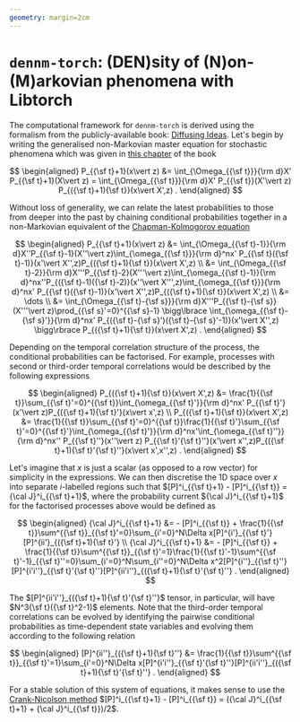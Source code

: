 ```yaml
---
geometry: margin=2cm
---
```


# `dennm-torch`: (DEN)sity of (N)on-(M)arkovian phenomena with Libtorch

The computational framework for `dennm-torch` is derived using the formalism from the publicly-available book: [Diffusing Ideas](https://umbralcalc.github.io/diffusing-ideas/). Let's begin by writing the generalised non-Markovian master equation for stochastic phenomena which was given in [this chapter](https://umbralcalc.github.io/diffusing-ideas/empirical_probabilistic_reweighting/chapter.pdf) of the book

$$
\begin{aligned}
P_{{\sf t}+1}(x\vert z) &= \int_{\Omega_{{\sf t}}}{\rm d}X' P_{{\sf t}+1}(X\vert z) = \int_{\Omega_{{\sf t}}}{\rm d}X' P_{{\sf t}}(X'\vert z) P_{({\sf t}+1){\sf t}}(x\vert X',z) .
\end{aligned}
$$

Without loss of generality, we can relate the latest probabilities to those from deeper into the past by chaining conditional probabilities together in a non-Markovian equivalent of the [Chapman-Kolmogorov equation](https://en.wikipedia.org/wiki/Chapman%E2%80%93Kolmogorov_equation)

$$
\begin{aligned}
P_{{\sf t}+1}(x\vert z) &= \int_{\Omega_{{\sf t}-1}}{\rm d}X''P_{{\sf t}-1}(X''\vert z)\int_{\omega_{{\sf t}}}{\rm d}^nx' P_{{\sf t}({\sf t}-1)}(x'\vert X'',z)P_{({\sf t}+1){\sf t}}(x\vert X',z) \\
&= \int_{\Omega_{{\sf t}-2}}{\rm d}X'''P_{{\sf t}-2}(X'''\vert z)\int_{\omega_{{\sf t}-1}}{\rm d}^nx''P_{({\sf t}-1)({\sf t}-2)}(x''\vert X''',z)\int_{\omega_{{\sf t}}}{\rm d}^nx' P_{{\sf t}({\sf t}-1)}(x'\vert X'',z)P_{({\sf t}+1){\sf t}}(x\vert X',z) \\
&= \dots \\
&= \int_{\Omega_{{\sf t}-{\sf s}}}{\rm d}X'''P_{{\sf t}-{\sf s}}(X'''\vert z)\prod_{{\sf s}'=0}^{{\sf s}-1} \bigg\lbrace \int_{\omega_{{\sf t}-{\sf s}'}}{\rm d}^nx' P_{({\sf t}-{\sf s}')({\sf t}-{\sf s}'-1)}(x'\vert X'',z) \bigg\rbrace P_{({\sf t}+1){\sf t}}(x\vert X',z) .
\end{aligned}
$$

Depending on the temporal correlation structure of the process, the conditional probabilities can be factorised. For example, processes with second or third-order temporal correlations would be described by the following expressions

$$
\begin{aligned}
P_{({\sf t}+1){\sf t}}(x\vert X',z) &= \frac{1}{{\sf t}}\sum_{{\sf t}'=0}^{{\sf t}}\int_{\omega_{{\sf t}'}}{\rm d}^nx' P_{{\sf t}'}(x'\vert z)P_{({\sf t}+1){\sf t}'}(x\vert x',z) \\
P_{({\sf t}+1){\sf t}}(x\vert X',z) &= \frac{1}{{\sf t}}\sum_{{\sf t}'=0}^{{\sf t}}\frac{1}{{\sf t}'}\sum_{{\sf t}'=0}^{{\sf t}'}\int_{\omega_{{\sf t}'}}{\rm d}^nx'\int_{\omega_{{\sf t}''}}{\rm d}^nx'' P_{{\sf t}''}(x''\vert z) P_{{\sf t}'{\sf t}''}(x'\vert x'',z)P_{({\sf t}+1){\sf t}'{\sf t}''}(x\vert x',x'',z) .
\end{aligned}
$$

Let's imagine that $x$ is just a scalar (as opposed to a row vector) for simplicity in the expressions. We can then discretise the 1D space over $x$ into separate $i$-labelled regions such that $[P]^i_{{\sf t}+1} - [P]^i_{{\sf t}} = {\cal J}^i_{{\sf t}+1}$, where the probability current ${\cal J}^i_{{\sf t}+1}$ for the factorised processes above would be defined as

$$
\begin{aligned}
{\cal J}^i_{{\sf t}+1} &= - [P]^i_{{\sf t}} + \frac{1}{{\sf t}}\sum^{{\sf t}}_{{\sf t}'=0}\sum_{i'=0}^N\Delta x[P]^{i'}_{{\sf t}'}[P]^{ii'}_{({\sf t}+1){\sf t}'} \\
{\cal J}^i_{{\sf t}+1} &= - [P]^i_{{\sf t}} + \frac{1}{{\sf t}}\sum^{{\sf t}}_{{\sf t}'=1}\frac{1}{{\sf t}'-1}\sum^{{\sf t}'-1}_{{\sf t}''=0}\sum_{i'=0}^N\sum_{i''=0}^N\Delta x^2[P]^{i''}_{{\sf t}''}[P]^{i'i''}_{{\sf t}'{\sf t}''}[P]^{ii'i''}_{({\sf t}+1){\sf t}'{\sf t}''} .
\end{aligned}
$$

The $[P]^{ii'i''}_{({\sf t}+1){\sf t}'{\sf t}''}$ tensor, in particular, will have $N^3{\sf t}({\sf t}^2-1)$ elements. Note that the third-order temporal correlations can be evolved by identifying the pairwise conditional probabilities as time-dependent state variables and evolving them according to the following relation

$$
\begin{aligned}
[P]^{ii''}_{({\sf t}+1){\sf t}''} &= \frac{1}{{\sf t}}\sum^{{\sf t}}_{{\sf t}'=1}\sum_{i'=0}^N\Delta x[P]^{i'i''}_{{\sf t}'{\sf t}''}[P]^{ii'i''}_{({\sf t}+1){\sf t}'{\sf t}''} .
\end{aligned}
$$

For a stable solution of this system of equations, it makes sense to use the [Crank-Nicolson method](https://en.wikipedia.org/wiki/Crank%E2%80%93Nicolson_method) $[P]^i_{{\sf t}+1} - [P]^i_{{\sf t}} = ({\cal J}^i_{{\sf t}+1} + {\cal J}^i_{{\sf t}})/2$.

